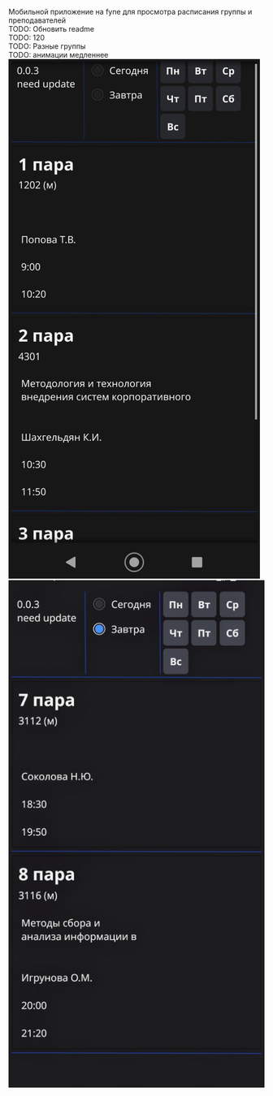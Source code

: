 Мобильной приложение на fyne для просмотра расписания группы и преподавателей\
TODO: Обновить readme\
TODO: 120\
TODO: Разные группы\
TODO: анимации медленнее\
![То как выглядит](https://github.com/zongrade/raspisanie/raw/main/monday.jpg)
![То как выглядит 2](https://github.com/zongrade/raspisanie/raw/main/today.jpg)